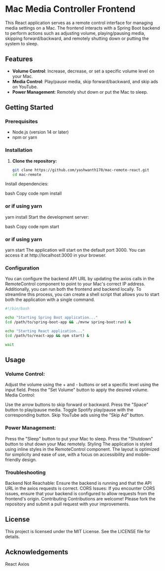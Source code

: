 
# Mac Media Controller Frontend

This React application serves as a remote control interface for managing media settings on a Mac. The frontend interacts with a Spring Boot backend to perform actions such as adjusting volume, playing/pausing media, skipping forward/backward, and remotely shutting down or putting the system to sleep.

## Features

- **Volume Control**: Increase, decrease, or set a specific volume level on your Mac.
- **Media Control**: Play/pause media, skip forward/backward, and skip ads on YouTube.
- **Power Management**: Remotely shut down or put the Mac to sleep.

## Getting Started

### Prerequisites

- Node.js (version 14 or later)
- npm or yarn

### Installation

1. **Clone the repository:**
   ```bash
   git clone https://github.com/yashwanth170/mac-remote-react.git
   cd mac-remote
Install dependencies:

bash
Copy code
npm install
### or if using yarn
yarn install
Start the development server:

bash
Copy code
npm start
### or if using yarn
yarn start
The application will start on the default port 3000. You can access it at http://localhost:3000 in your browser.

### Configuration
You can configure the backend API URL by updating the axios calls in the RemoteControl component to point to your Mac's correct IP address. Additionally, you can run both the frontend and backend locally. To streamline this process, you can create a shell script that allows you to start both the application with a single command.

```bash
#!/bin/bash

echo "Starting Spring Boot application..."
(cd /path/to/spring-boot-app && ./mvnw spring-boot:run) &

echo "Starting React application..."
(cd /path/to/react-app && npm start) &

wait
```

## Usage
### Volume Control:

Adjust the volume using the + and - buttons or set a specific level using the input field.
Press the "Set Volume" button to apply the desired volume.
Media Control:

Use the arrow buttons to skip forward or backward.
Press the "Space" button to play/pause media.
Toggle Spotify play/pause with the corresponding button.
Skip YouTube ads using the "Skip Ad" button.

### Power Management:

Press the "Sleep" button to put your Mac to sleep.
Press the "Shutdown" button to shut down your Mac remotely.
Styling
The application is styled using inline styles in the RemoteControl component. The layout is optimized for simplicity and ease of use, with a focus on accessibility and mobile-friendly design.

### Troubleshooting
Backend Not Reachable: Ensure the backend is running and that the API URL in the axios requests is correct.
CORS Issues: If you encounter CORS issues, ensure that your backend is configured to allow requests from the frontend's origin.
Contributing
Contributions are welcome! Please fork the repository and submit a pull request with your improvements.

## License
This project is licensed under the MIT License. See the LICENSE file for details.

## Acknowledgements
React
Axios
